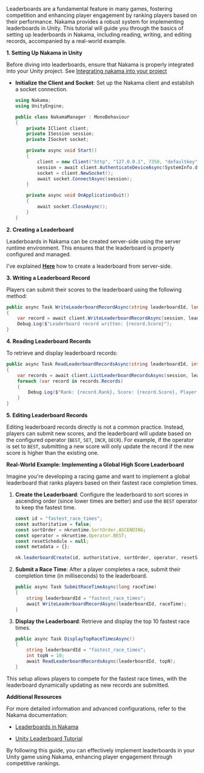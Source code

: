 Leaderboards are a fundamental feature in many games, fostering competition and enhancing player engagement by ranking players based on their performance. Nakama provides a robust system for implementing leaderboards in Unity. This tutorial will guide you through the basics of setting up leaderboards in Nakama, including reading, writing, and editing records, accompanied by a real-world example.

**1. Setting Up Nakama in Unity**

Before diving into leaderboards, ensure that Nakama is properly integrated into your Unity project. See [Integrating nakama into your project](https://gitlab.com/mediahamrah_game/internship-to-learn-list/-/tree/najafzadehkaren-main/Nakama/Integration?ref_type=heads)

- **Initialize the Client and Socket**: Set up the Nakama client and establish a socket connection.

  ```csharp
  using Nakama;
  using UnityEngine;

  public class NakamaManager : MonoBehaviour
  {
      private IClient client;
      private ISession session;
      private ISocket socket;

      private async void Start()
      {
          client = new Client("http", "127.0.0.1", 7350, "defaultkey");
          session = await client.AuthenticateDeviceAsync(SystemInfo.deviceUniqueIdentifier);
          socket = client.NewSocket();
          await socket.ConnectAsync(session);
      }

      private async void OnApplicationQuit()
      {
          await socket.CloseAsync();
      }
  }
  ```

**2. Creating a Leaderboard**

Leaderboards in Nakama can be created server-side using the server runtime environment. This ensures that the leaderboard is properly configured and managed.

I've explained **[Here](https://gitlab.com/mediahamrah_game/internship-to-learn-list/-/tree/najafzadehkaren-main/Nakama/Initialization?ref_type=heads)** how to create a leaderboard from server-side.


**3. Writing a Leaderboard Record**

Players can submit their scores to the leaderboard using the following method:

```csharp
public async Task WriteLeaderboardRecordAsync(string leaderboardId, long score)
{
    var record = await client.WriteLeaderboardRecordAsync(session, leaderboardId, score);
    Debug.Log($"Leaderboard record written: {record.Score}");
}
```

**4. Reading Leaderboard Records**

To retrieve and display leaderboard records:

```csharp
public async Task ReadLeaderboardRecordsAsync(string leaderboardId, int limit)
{
    var records = await client.ListLeaderboardRecordsAsync(session, leaderboardId, limit: limit);
    foreach (var record in records.Records)
    {
        Debug.Log($"Rank: {record.Rank}, Score: {record.Score}, Player ID: {record.OwnerId}");
    }
}
```

**5. Editing Leaderboard Records**

Editing leaderboard records directly is not a common practice. Instead, players can submit new scores, and the leaderboard will update based on the configured operator (`BEST`, `SET`, `INCR`, `DECR`). For example, if the operator is set to `BEST`, submitting a new score will only update the record if the new score is higher than the existing one.

**Real-World Example: Implementing a Global High Score Leaderboard**

Imagine you're developing a racing game and want to implement a global leaderboard that ranks players based on their fastest race completion times.

1. **Create the Leaderboard**: Configure the leaderboard to sort scores in ascending order (since lower times are better) and use the `BEST` operator to keep the fastest time.

   ```typescript
   const id = "fastest_race_times";
   const authoritative = false;
   const sortOrder = nkruntime.SortOrder.ASCENDING;
   const operator = nkruntime.Operator.BEST;
   const resetSchedule = null;
   const metadata = {};

   nk.leaderboardCreate(id, authoritative, sortOrder, operator, resetSchedule, metadata);
   ```

2. **Submit a Race Time**: After a player completes a race, submit their completion time (in milliseconds) to the leaderboard.

   ```csharp
   public async Task SubmitRaceTimeAsync(long raceTime)
   {
       string leaderboardId = "fastest_race_times";
       await WriteLeaderboardRecordAsync(leaderboardId, raceTime);
   }
   ```

3. **Display the Leaderboard**: Retrieve and display the top 10 fastest race times.

   ```csharp
   public async Task DisplayTopRaceTimesAsync()
   {
       string leaderboardId = "fastest_race_times";
       int topN = 10;
       await ReadLeaderboardRecordsAsync(leaderboardId, topN);
   }
   ```

This setup allows players to compete for the fastest race times, with the leaderboard dynamically updating as new records are submitted.

**Additional Resources**

For more detailed information and advanced configurations, refer to the Nakama documentation:

- [Leaderboards in Nakama](https://heroiclabs.com/docs/nakama/concepts/leaderboards/)

- [Unity Leaderboard Tutorial](https://heroiclabs.com/docs/nakama/tutorials/unity/pirate-panic/leaderboards/)

By following this guide, you can effectively implement leaderboards in your Unity game using Nakama, enhancing player engagement through competitive rankings. 